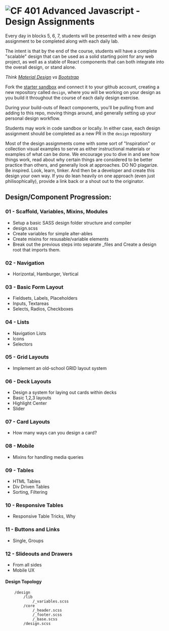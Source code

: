 ![CF](http://i.imgur.com/7v5ASc8.png) 401 Advanced Javascript - Design Assignments
==================================================================================

Every day in blocks 5, 6, 7, students will be presented with a new design assignment to be completed along with each daily lab.

The intent is that by the end of the course, students will have a complete "scalable" design that can be used as a solid starting point for any web project, as well as a stable of React components that can both integrate into the overall design, or stand alone.

*Think [Material Design](https://material-ui.com) vs [Bootstrap](https://getbootstrap.com/docs/3.3/css/)*

Fork the [starter sandbox](https://codesandbox.io/s/nrozq68z80) and connect it to your github account, creating a new repository called `design`, where you will be working on your design as you build it throughout the course of each daily design exercise.

During your build-outs of React components, you'll be pulling from and adding to this repo, moving things around, and generally setting up your personal design workflow.

Students may work in code sandbox or locally.  In either case, each design assignment should be completed as a new PR in the `design` repository

Most of the design assignments come with some sort of "Inspiration" or collection visual examples to serve as either instructional materials or examples of what can be done. We encourage you to dive in and see how things work, read about why certain things are considered to be better practice than others, and generally look at approaches.  DO NO plagarize. Be inspired. Look, learn, tinker. And then be a developer and create this design your own way. If you do lean heavily on one approach (even just philisophically), provide a link back or a shout out to the originator.

## Design/Component Progression:

### 01 - Scaffold, Variables, Mixins, Modules
* Setup a basic SASS design folder structure and compiler
* design.scss
* Create variables for simple alter-ables
* Create mixins for resusable/variable elements
* Break out the previous steps into separate _files and Create a design  root that imports them.

### 02 - Navigation
* Horizontal, Hamburger, Vertical

### 03 - Basic Form Layout
* Fieldsets, Labels, Placeholders
* Inputs, Textareas
* Selects, Radios, Checkboxes

### 04 - Lists
* Navigation Lists
* Icons
* Selectors

### 05 - Grid Layouts
* Implement an old-school GRID layout system

### 06 - Deck Layouts
* Design a system for laying out cards within decks
* Basic 1,2,3 layouts
* Highlight Center
* Slider

### 07 - Card Layouts
* How many ways can you design a card?

### 08 - Mobile 
* Mixins for handling media queries

### 09 - Tables
* HTML Tables
* Div Driven Tables
* Sorting, Filtering

### 10 - Responsive Tables
* Responsive Table Tricks, Why

### 11 - Buttons and Links
* Single, Groups

### 12 - Slideouts and Drawers
* From all sides
* Mobile UX



#### Design Topology

```
    /design
        /lib
            /_variables.scss
        /core
            /_header.scss
            /_footer.scss
            /_base.scss
        /design.scss
            
```

